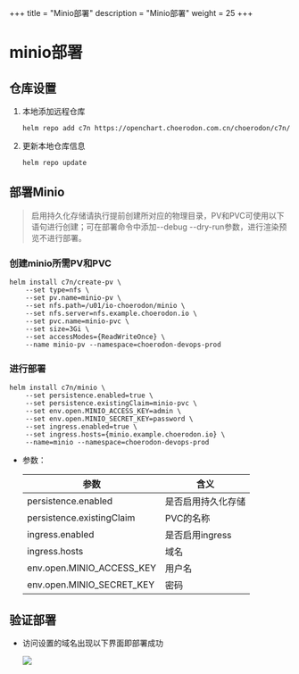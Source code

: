 +++
title = "Minio部署"
description = "Minio部署"
weight = 25
+++

# minio部署

## 仓库设置

1. 本地添加远程仓库

    ```
    helm repo add c7n https://openchart.choerodon.com.cn/choerodon/c7n/
    ```
1. 更新本地仓库信息

    ```
    helm repo update 
    ```

## 部署Minio

<blockquote class="note">
启用持久化存储请执行提前创建所对应的物理目录，PV和PVC可使用以下语句进行创建；可在部署命令中添加--debug --dry-run参数，进行渲染预览不进行部署。
</blockquote>

### 创建minio所需PV和PVC

```shell
helm install c7n/create-pv \
    --set type=nfs \
    --set pv.name=minio-pv \
    --set nfs.path=/u01/io-choerodon/minio \
    --set nfs.server=nfs.example.choerodon.io \
    --set pvc.name=minio-pvc \
    --set size=3Gi \
    --set accessModes={ReadWriteOnce} \
    --name minio-pv --namespace=choerodon-devops-prod
```

### 进行部署

```shell
helm install c7n/minio \
    --set persistence.enabled=true \
    --set persistence.existingClaim=minio-pvc \
    --set env.open.MINIO_ACCESS_KEY=admin \
    --set env.open.MINIO_SECRET_KEY=password \
    --set ingress.enabled=true \
    --set ingress.hosts={minio.example.choerodon.io} \
    --name=minio --namespace=choerodon-devops-prod
```

- 参数：

    参数 | 含义 
    --- |  --- 
    persistence.enabled|是否启用持久化存储
    persistence.existingClaim|PVC的名称
    ingress.enabled|是否启用ingress
    ingress.hosts|域名
    env.open.MINIO_ACCESS_KEY|用户名
    env.open.MINIO_SECRET_KEY|密码

## 验证部署

- 访问设置的域名出现以下界面即部署成功

    ![](/docs/installation-configuration/image/minio.png)
